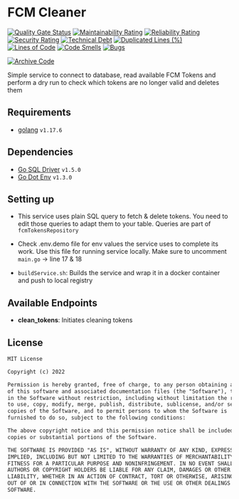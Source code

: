 # FCM Cleaner

[![Quality Gate Status](https://sonarcloud.io/api/project_badges/measure?project=omar-bizreh_fcmCleaner&metric=alert_status)](https://sonarcloud.io/dashboard?id=omar-bizreh_fcmCleaner) [![Maintainability Rating](https://sonarcloud.io/api/project_badges/measure?project=omar-bizreh_fcmCleaner&metric=sqale_rating)](https://sonarcloud.io/dashboard?id=omar-bizreh_fcmCleaner) [![Reliability Rating](https://sonarcloud.io/api/project_badges/measure?project=omar-bizreh_fcmCleaner&metric=reliability_rating)](https://sonarcloud.io/dashboard?id=omar-bizreh_fcmCleaner) [![Security Rating](https://sonarcloud.io/api/project_badges/measure?project=omar-bizreh_fcmCleaner&metric=security_rating)](https://sonarcloud.io/dashboard?id=omar-bizreh_fcmCleaner) [![Technical Debt](https://sonarcloud.io/api/project_badges/measure?project=omar-bizreh_fcmCleaner&metric=sqale_index)](https://sonarcloud.io/dashboard?id=omar-bizreh_fcmCleaner) [![Duplicated Lines (%)](https://sonarcloud.io/api/project_badges/measure?project=omar-bizreh_fcmCleaner&metric=duplicated_lines_density)](https://sonarcloud.io/dashboard?id=omar-bizreh_fcmCleaner) [![Lines of Code](https://sonarcloud.io/api/project_badges/measure?project=omar-bizreh_fcmCleaner&metric=ncloc)](https://sonarcloud.io/dashboard?id=omar-bizreh_fcmCleaner) [![Code Smells](https://sonarcloud.io/api/project_badges/measure?project=omar-bizreh_fcmCleaner&metric=code_smells)](https://sonarcloud.io/dashboard?id=omar-bizreh_fcmCleaner) [![Bugs](https://sonarcloud.io/api/project_badges/measure?project=omar-bizreh_fcmCleaner&metric=bugs)](https://sonarcloud.io/dashboard?id=omar-bizreh_fcmCleaner)

[![Archive Code](https://github.com/omar-bizreh/fcmCleaner/actions/workflows/publish.yml/badge.svg)](https://github.com/omar-bizreh/fcmCleaner/actions/workflows/publish.yml)

Simple service to connect to database, read available FCM Tokens and perform a dry run to check which tokens are no longer valid and deletes them

## Requirements

- [golang](https://go.dev/) `v1.17.6`

## Dependencies

- [Go SQL Driver](github.com/go-sql-driver/mysql) `v1.5.0`
- [Go Dot Env](github.com/joho/godotenv) `v1.3.0`

## Setting up

- This service uses plain SQL query to fetch & delete tokens. You need to edit those queries to adapt them to your table. Queries are part of `fcmTokensRepository`

- Check .env.demo file for env values the service uses to complete its work. Use this file for running service locally. Make sure to uncomment `main.go` -> line 17 & 18

- `buildService.sh`: Builds the service and wrap it in a docker container and push to local registry

## Available Endpoints

- **clean_tokens**: Initiates cleaning tokens

## License

```Markdown
MIT License

Copyright (c) 2022

Permission is hereby granted, free of charge, to any person obtaining a copy
of this software and associated documentation files (the "Software"), to deal
in the Software without restriction, including without limitation the rights
to use, copy, modify, merge, publish, distribute, sublicense, and/or sell
copies of the Software, and to permit persons to whom the Software is
furnished to do so, subject to the following conditions:

The above copyright notice and this permission notice shall be included in all
copies or substantial portions of the Software.

THE SOFTWARE IS PROVIDED "AS IS", WITHOUT WARRANTY OF ANY KIND, EXPRESS OR
IMPLIED, INCLUDING BUT NOT LIMITED TO THE WARRANTIES OF MERCHANTABILITY,
FITNESS FOR A PARTICULAR PURPOSE AND NONINFRINGEMENT. IN NO EVENT SHALL THE
AUTHORS OR COPYRIGHT HOLDERS BE LIABLE FOR ANY CLAIM, DAMAGES OR OTHER
LIABILITY, WHETHER IN AN ACTION OF CONTRACT, TORT OR OTHERWISE, ARISING FROM,
OUT OF OR IN CONNECTION WITH THE SOFTWARE OR THE USE OR OTHER DEALINGS IN THE
SOFTWARE.
```
